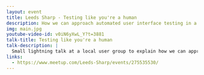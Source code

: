 ```yaml
---
layout: event
title: Leeds Sharp - Testing like you're a human
description: How we can approach automated user interface testing in a better way.
img: main.jpg
youtube-video-id: v0iN6yXwL_Y?t=3881
talk-title: Testing like you're a human
talk-description: |
  Small lightning talk at a local user group to explain how we can approach automated user interface testing in a better way.
links:
  - https://www.meetup.com/Leeds-Sharp/events/275535530/
---
```

